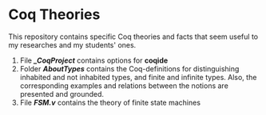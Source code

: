 # Coq Theories

This repository contains specific Coq theories and facts that seem useful to my researches and my students' ones.

1. File ***_CoqProject*** contains options for **coqide**
1. Folder ***AboutTypes*** contains the Coq-definitions for distinguishing inhabited and not inhabited types, and finite and infinite types.
Also, the corresponding examples and relations between the notions are presented and grounded.
1. File ***FSM.v*** contains the theory of finite state machines
